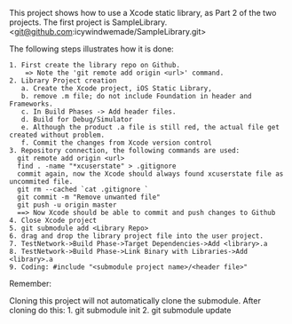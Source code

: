 This project shows how to use a Xcode static library, as Part 2 of the two projects.
The first project is SampleLibrary.  <git@github.com:icywindwemade/SampleLibrary.git>

The following steps illustrates how it is done:

    1. First create the library repo on Github.
        => Note the 'git remote add origin <url>' command.
    2. Library Project creation
       a. Create the Xcode project, iOS Static Library,
       b. remove .m file; do not include Foundation in header and Frameworks.  
       c. In Build Phases -> Add header files.
       d. Build for Debug/Simulator
       e. Although the product .a file is still red, the actual file get created without problem.
       f. Commit the changes from Xcode version control
    3. Repository connection, the following commands are used:
      git remote add origin <url>
      find . -name "*xcuserstate" > .gitignore 
      commit again, now the Xcode should always found xcuserstate file as uncommited file.
      git rm --cached `cat .gitignore `
      git commit -m "Remove unwanted file"
      git push -u origin master
      ==> Now Xcode should be able to commit and push changes to Github
    4. Close Xcode project 
    5. git submodule add <Library Repo>
    6. drag and drop the library project file into the user project.
    7. TestNetwork->Build Phase->Target Dependencies->Add <library>.a
    8. TestNetwork->Build Phase->Link Binary with Libraries->Add <library>.a
    9. Coding: #include "<submodule project name>/<header file>"

Remember:

Cloning this project will not automatically clone the submodule.  After cloning do this:
    1. git submodule init
    2. git submodule update
    
    
    

